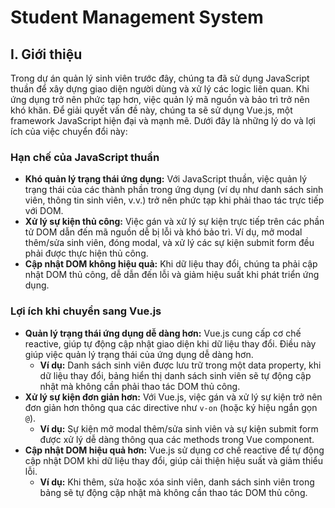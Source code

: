 # Student Management System

## I. Giới thiệu

Trong dự án quản lý sinh viên trước đây, chúng ta đã sử dụng JavaScript thuần để xây dựng giao diện người dùng và xử lý các logic liên quan. Khi ứng dụng trở nên phức tạp hơn, việc quản lý mã nguồn và bảo trì trở nên khó khăn. Để giải quyết vấn đề này, chúng ta sẽ sử dụng Vue.js, một framework JavaScript hiện đại và mạnh mẽ. Dưới đây là những lý do và lợi ích của việc chuyển đổi này:

### Hạn chế của JavaScript thuần
- **Khó quản lý trạng thái ứng dụng:** Với JavaScript thuần, việc quản lý trạng thái của các thành phần trong ứng dụng (ví dụ như danh sách sinh viên, thông tin sinh viên, v.v.) trở nên phức tạp khi phải thao tác trực tiếp với DOM.
- **Xử lý sự kiện thủ công:** Việc gán và xử lý sự kiện trực tiếp trên các phần tử DOM dẫn đến mã nguồn dễ bị lỗi và khó bảo trì. Ví dụ, mở modal thêm/sửa sinh viên, đóng modal, và xử lý các sự kiện submit form đều phải được thực hiện thủ công.
- **Cập nhật DOM không hiệu quả:** Khi dữ liệu thay đổi, chúng ta phải cập nhật DOM thủ công, dễ dẫn đến lỗi và giảm hiệu suất khi phát triển ứng dụng.

### Lợi ích khi chuyển sang Vue.js
- **Quản lý trạng thái ứng dụng dễ dàng hơn:** Vue.js cung cấp cơ chế reactive, giúp tự động cập nhật giao diện khi dữ liệu thay đổi. Điều này giúp việc quản lý trạng thái của ứng dụng dễ dàng hơn.
  - **Ví dụ:** Danh sách sinh viên được lưu trữ trong một data property, khi dữ liệu thay đổi, bảng hiển thị danh sách sinh viên sẽ tự động cập nhật mà không cần phải thao tác DOM thủ công.
- **Xử lý sự kiện đơn giản hơn:** Với Vue.js, việc gán và xử lý sự kiện trở nên đơn giản hơn thông qua các directive như `v-on` (hoặc ký hiệu ngắn gọn `@`).
  - **Ví dụ:** Sự kiện mở modal thêm/sửa sinh viên và sự kiện submit form được xử lý dễ dàng thông qua các methods trong Vue component.
- **Cập nhật DOM hiệu quả hơn:** Vue.js sử dụng cơ chế reactive để tự động cập nhật DOM khi dữ liệu thay đổi, giúp cải thiện hiệu suất và giảm thiểu lỗi.
  - **Ví dụ:** Khi thêm, sửa hoặc xóa sinh viên, danh sách sinh viên trong bảng sẽ tự động cập nhật mà không cần thao tác DOM thủ công.

